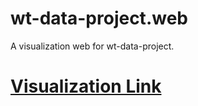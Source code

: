 # wt-data-project.web
A visualization web for wt-data-project.

# [Visualization Link](https://wt.controlnet.space)